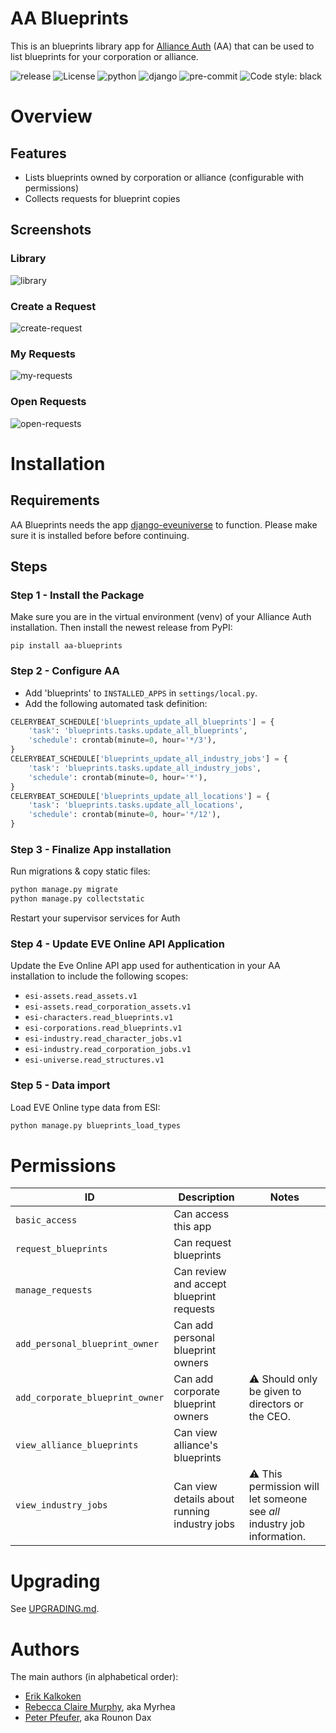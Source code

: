 # AA Blueprints

This is an blueprints library app for [Alliance Auth](https://gitlab.com/allianceauth/allianceauth) (AA) that can be used to list blueprints for your corporation or alliance.

![release](https://img.shields.io/pypi/v/aa-blueprints?label=release)
![License](https://img.shields.io/badge/license-GPL-green)
![python](https://img.shields.io/pypi/pyversions/aa-blueprints)
![django](https://img.shields.io/pypi/djversions/aa-blueprints?label=django)
![pre-commit](https://img.shields.io/badge/pre--commit-enabled-brightgreen?logo=pre-commit&logoColor=white)
![Code style: black](https://img.shields.io/badge/code%20style-black-000000.svg)

# Overview

## Features

- Lists blueprints owned by corporation or alliance (configurable with permissions)
- Collects requests for blueprint copies

## Screenshots

### Library

![library](https://i.imgur.com/LghETdF.png)

### Create a Request

![create-request](https://i.imgur.com/rFaxhYh.png)

### My Requests

![my-requests](https://i.imgur.com/tB1O2Bv.png)

### Open Requests

![open-requests](https://i.imgur.com/X4mVb6P.png)

# Installation

## Requirements

AA Blueprints needs the app [django-eveuniverse](https://gitlab.com/ErikKalkoken/django-eveuniverse) to function. Please make sure it is installed before before continuing.

## Steps

### Step 1 - Install the Package

Make sure you are in the virtual environment (venv) of your Alliance Auth installation. Then install the newest release from PyPI:

`pip install aa-blueprints`

### Step 2 - Configure AA

- Add 'blueprints' to `INSTALLED_APPS` in `settings/local.py`.
- Add the following automated task definition:


```python
CELERYBEAT_SCHEDULE['blueprints_update_all_blueprints'] = {
    'task': 'blueprints.tasks.update_all_blueprints',
    'schedule': crontab(minute=0, hour='*/3'),
}
CELERYBEAT_SCHEDULE['blueprints_update_all_industry_jobs'] = {
    'task': 'blueprints.tasks.update_all_industry_jobs',
    'schedule': crontab(minute=0, hour='*'),
}
CELERYBEAT_SCHEDULE['blueprints_update_all_locations'] = {
    'task': 'blueprints.tasks.update_all_locations',
    'schedule': crontab(minute=0, hour='*/12'),
}
```

### Step 3 - Finalize App installation

Run migrations & copy static files:

```bash
python manage.py migrate
python manage.py collectstatic
```

Restart your supervisor services for Auth

### Step 4 - Update EVE Online API Application

Update the Eve Online API app used for authentication in your AA installation to include the following scopes:

 - `esi-assets.read_assets.v1`
 - `esi-assets.read_corporation_assets.v1`
 - `esi-characters.read_blueprints.v1`
 - `esi-corporations.read_blueprints.v1`
 - `esi-industry.read_character_jobs.v1`
 - `esi-industry.read_corporation_jobs.v1`
 - `esi-universe.read_structures.v1`

### Step 5 - Data import

Load EVE Online type data from ESI:

```bash
python manage.py blueprints_load_types
```

# Permissions

| ID                               | Description                                  | Notes                                                                          |
|----------------------------------|----------------------------------------------|--------------------------------------------------------------------------------|
| `basic_access`                   | Can access this app                          |                                                                                |
| `request_blueprints`             | Can request blueprints                       |                                                                                |
| `manage_requests`                | Can review and accept blueprint requests     |                                                                                |
| `add_personal_blueprint_owner`   | Can add personal blueprint owners            |                                                                                |
| `add_corporate_blueprint_owner`  | Can add corporate blueprint owners           | :warning: Should only be given to directors or the CEO.                        |
| `view_alliance_blueprints`       | Can view alliance's blueprints               |                                                                                |
| `view_industry_jobs`             | Can view details about running industry jobs | :warning: This permission will let someone see _all_ industry job information. |

# Upgrading
See [UPGRADING.md](UPGRADING.md).

# Authors

The main authors (in alphabetical order):

- [Erik Kalkoken](https://gitlab.com/ErikKalkoken)
- [Rebecca Claire Murphy](https://gitlab.com/rcmurphy), aka Myrhea
- [Peter Pfeufer](https://gitlab.com/ppfeufer), aka Rounon Dax
